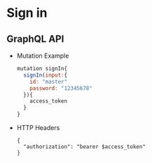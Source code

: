 
# Sign in

## GraphQL API

- Mutation Example
  ```javascript
  mutation signIn{
    signIn(input:{
      id: "master"
      password: "12345678"
    }){
      access_token
    }
  }
  ```
  
- HTTP Headers 
  ```
  {
    "authorization": "bearer $access_token"
  }
  ```